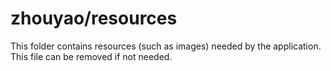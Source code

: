 # zhouyao/resources

This folder contains resources (such as images) needed by the application. This file can
be removed if not needed.
